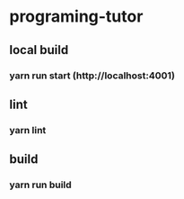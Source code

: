 # programing-tutor


## local build

### yarn run start (http://localhost:4001)


## lint

### yarn lint

## build

### yarn run build
